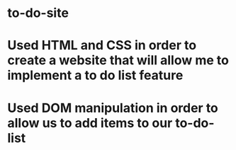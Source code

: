 # to-do-site
# Used HTML and CSS in order to create a website that will allow me to implement a to do list feature
# Used DOM manipulation in order to allow us to add items to our to-do-list
